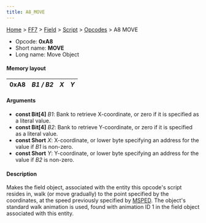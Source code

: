 ```yaml
---
title: A8_MOVE
---
```


[Home](../../../../index.md) > [FF7](../../../../FF7.md) > [Field](../../../Field.md) > [Script](../../Script.md) > [Opcodes](../Opcodes.md) > A8 MOVE

-   Opcode: **0xA8**
-   Short name: **MOVE**
-   Long name: Move Object

#### Memory layout

| 0xA8 | *B1 / B2* | *X* | *Y* |
|------|-----------|-----|-----|

#### Arguments

-   **const Bit\[4\]** *B1*: Bank to retrieve X-coordinate, or zero if it is specified as a literal value.
-   **const Bit\[4\]** *B2*: Bank to retrieve Y-coordinate, or zero if it is specified as a literal value.
-   **const Short** *X*: X-coordinate, or lower byte specifying an address for the value if *B1* is non-zero.
-   **const Short** *Y*: Y-coordinate, or lower byte specifying an address for the value if *B2* is non-zero.

#### Description

Makes the field object, associated with the entity this opcode's script resides in, walk (or move gradually) to the point specified by the coordinates, at the speed previously specified by [MSPED](B2_MSPED.md). The object's standard walk animation is used, found with animation ID 1 in the field object associated with this entity.
